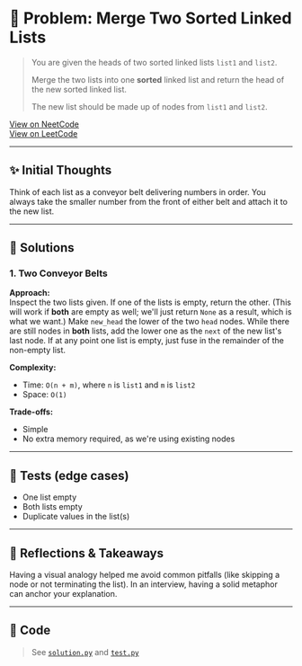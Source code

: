 # 🧠 Problem: Merge Two Sorted Linked Lists

> You are given the heads of two sorted linked lists `list1` and `list2`.
> 
> Merge the two lists into one **sorted** linked list and return the head of the
> new sorted linked list.
> 
> The new list should be made up of nodes from `list1` and `list2`.

[View on NeetCode](https://neetcode.io/problems/merge-two-sorted-linked-lists/)  
[View on LeetCode](https://leetcode.com/problems/merge-two-sorted-lists/)

---

## ✨ Initial Thoughts

Think of each list as a conveyor belt delivering numbers in order. You always
take the smaller number from the front of either belt and attach it to the new
list.

---

## 🚀 Solutions

### 1. Two Conveyor Belts

**Approach:**  
Inspect the two lists given. If one of the lists is empty, return the other.
(This will work if **both** are empty as well; we'll just return `None` as a
result, which is what we want.) Make `new_head` the lower of the two `head`
nodes. While there are still nodes in **both** lists, add the lower one as the
`next` of the new list's last node. If at any point one list is empty, just fuse
in the remainder of the non-empty list.

**Complexity:**  
- Time: `O(n + m)`, where `n` is `list1` and `m` is `list2`
- Space: `O(1)`

**Trade-offs:**  
- Simple
- No extra memory required, as we're using existing nodes

---

## 🧪 Tests (edge cases)

- One list empty
- Both lists empty
- Duplicate values in the list(s)

---

## 📌 Reflections & Takeaways

Having a visual analogy helped me avoid common pitfalls (like skipping a node or
not terminating the list). In an interview, having a solid metaphor can anchor
your explanation.

---

## 🧮 Code

> See [`solution.py`](./solution.py) and [`test.py`](./test.py)
